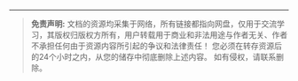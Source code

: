 


----

> **免责声明:** 文档的资源均采集于网络，所有链接都指向网盘，仅用于交流学习，其版权归版权方所有，用户转载用于商业和非法用途与作者无关、作者不承担任何由于资源内容所引起的争议和法律责任！ 您必须在转存资源后的24个小时之内，从您的储存中彻底删除上述内容。 如有侵权，请联系删除。